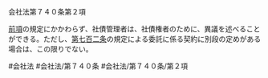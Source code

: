 会社法第７４０条第２項

[前項](会社法＿＿＿＿第７４０条第１項)の規定にかかわらず、社債管理者は、社債権者のために、異議を述べることができる。ただし、[第七百二条](会社法＿＿＿＿第７０２条)の規定による委託に係る契約に別段の定めがある場合は、この限りでない。

#会社法
#会社法/第７４０条
#会社法/第７４０条/第２項
